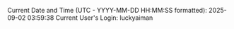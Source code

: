 Current Date and Time (UTC - YYYY-MM-DD HH:MM:SS formatted): 2025-09-02 03:59:38
Current User's Login: luckyaiman

